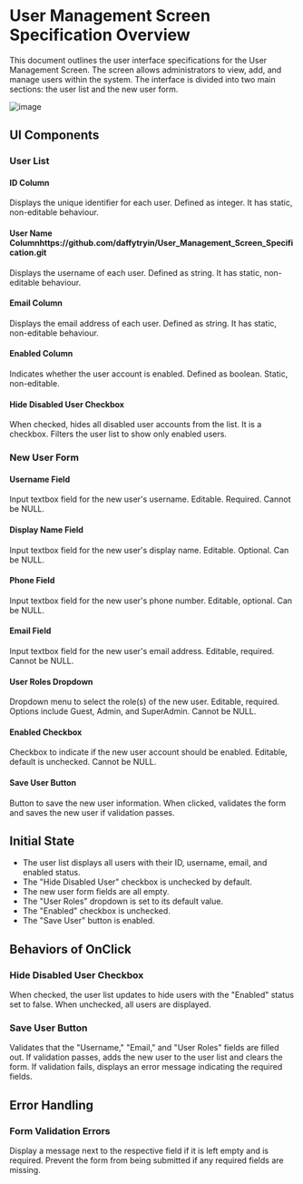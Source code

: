 # **User Management Screen Specification Overview**

This document outlines the user interface specifications for the User Management Screen. 
The screen allows administrators to view, add, and manage users within the system. 
The interface is divided into two main sections: the user list and the new user form.


![image](https://github.com/daffytryin/User_Management_Screen_Specification/assets/136614755/23253889-e523-45d9-afa9-9a9912f52524)


## UI Components

### User List

#### ID Column

Displays the unique identifier for each user. Defined as integer. It has static, non-editable behaviour.

#### User Name Columnhttps://github.com/daffytryin/User_Management_Screen_Specification.git

Displays the username of each user. Defined as string. It has static, non-editable behaviour.

#### Email Column

Displays the email address of each user. Defined as string. It has static, non-editable behaviour.

#### Enabled Column

Indicates whether the user account is enabled. Defined as boolean. Static, non-editable.

#### Hide Disabled User Checkbox

When checked, hides all disabled user accounts from the list. It is a checkbox. Filters the user list to show only enabled users.

### New User Form

#### Username Field

Input textbox field for the new user's username. Editable. Required. Cannot be NULL.

#### Display Name Field

Input textbox field for the new user's display name. Editable. Optional. Can be NULL.

#### Phone Field

Input textbox field for the new user's phone number. Editable, optional. Can be NULL.

#### Email Field

Input textbox field for the new user's email address. Editable, required. Cannot be NULL.

#### User Roles Dropdown

Dropdown menu to select the role(s) of the new user. Editable, required. Options include Guest, Admin, and SuperAdmin. Cannot be NULL.

#### Enabled Checkbox

Checkbox to indicate if the new user account should be enabled. Editable, default is unchecked. Cannot be NULL.

#### Save User Button

Button to save the new user information. When clicked, validates the form and saves the new user if validation passes.


## Initial State

* The user list displays all users with their ID, username, email, and enabled status.
* The "Hide Disabled User" checkbox is unchecked by default.
* The new user form fields are all empty.
* The "User Roles" dropdown is set to its default value.
* The "Enabled" checkbox is unchecked.
* The "Save User" button is enabled.


## Behaviors of OnClick

### Hide Disabled User Checkbox

When checked, the user list updates to hide users with the "Enabled" status set to false. When unchecked, all users are displayed.


### Save User Button

Validates that the "Username," "Email," and "User Roles" fields are filled out. If validation passes, adds the new user to the user 
list and clears the form. If validation fails, displays an error message indicating the required fields.

## Error Handling

### Form Validation Errors

Display a message next to the respective field if it is left empty and is required. Prevent the form from being submitted if any required fields are missing.
